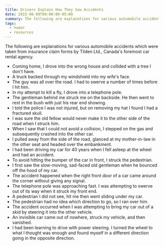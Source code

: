 ```yaml
---
title: Drivers Explain How They Saw Accidents
date: 2015-06-09T00:00:00-05:00
summary: The following are explanations for various automobile accidents which were taken from insurance claim forms by Tilden Ltd., Canada's foremost car rental agency.
tags:
  - humor
  - resources
---
```

The following are explanations for various automobile accidents which were taken from insurance claim forms by Tilden Ltd., Canada's foremost car rental agency.

* Coming home, I drove into the wrong house and collided with a tree I don't have.
* A truck backed through my windshield into my wife's face.
* The guy was all over the road. I had to swerve a number of times before I hit him.
* In my attempt to kill a fly, I drove into a telephone pole.
* The gentleman behind me struck me on the backside. He then went to rest in the bush with just his rear end showing.
* I told the police I was not injured, but on removing my hat I found I had a fractured skull.
* I was sure the old fellow would never make it to the other side of the road when I struck him.
* When I saw that I could not avoid a collision, I stepped on the gas and subsequently crashed into the other car.
* I pulled away from the side of the road, glanced at my mother-in-law in the other seat and headed over the embankment.
* I had been driving my car for 40 years when I fell asleep at the wheel and had an accident.
* To avoid hitting the bumper of the car in front, I struck the pedestrian.
* I first saw the slow-moving, sad-faced old gentleman when he bounced off the hood of my car.
* The accident happened when the right front door of a car came around the corner without giving any signal.
* The telephone pole was approaching fast. I was attempting to swerve out of its way when it struck my front end.
* A pedestrian I did not see, hit me then went sliding under my car.
* The pedestrian had no idea which direction to go, so I ran over him.
* The accident occurred when I was attempting to bring my car out of a skid by steering it into the other vehicle.
* An invisible car came out of nowhere, struck my vehicle, and then vanished.
* I had been learning to drive with power steering. I turned the wheel to what I thought was enough and found myself in a different direction going in the opposite direction.
